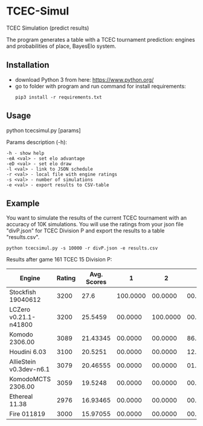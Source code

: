 # TCEC-Simul

TCEC Simulation (predict results)

The program generates a table with a TCEC tournament prediction: engines and probabilities of place, BayesElo system.

## Installation

+ download Python 3 from here: https://www.python.org/
+ go to folder with program and run command for install requirements:
  ```
  pip3 install -r requirements.txt
  ```



## Usage
python tcecsimul.py [params]

Params description (-h):
```
-h - show help
-eA <val> - set elo advantage
-eD <val> - set elo draw
-l <val> - link to JSON schedule
-r <val> - local file with engine ratings
-s <val> - number of simulations
-e <val> - export results to CSV-table
```
## Example
You want to simulate the results of the current TCEC tournament with an accuracy of 10K simulations. You will use the ratings from your json file "divP.json" for TCEC Division P and export the results to a table "results.csv".

```
python tcecsimul.py -s 10000 -r divP.json -e results.csv
```

Results after game 161 TCEC 15 Division P:


|Engine                 |Rating |Avg. Scores|1      |2      |3      |4      |5      |6      |7      |8      |
|-----------------------|-------|-----------|-------|-------|-------|-------|-------|-------|-------|-------|
|Stockfish 19040612     |3200   |27.6       |100.0000|00.0000|00.0000|00.0000|00.0000|00.0000|00.0000|00.0000|
|LCZero v0.21.1-n41800  |3200   |25.5459    |00.0000|100.0000|00.0000|00.0000|00.0000|00.0000|00.0000|00.0000|
|Komodo 2306.00         |3089   |21.43345   |00.0000|00.0000|86.8600|11.0500|02.0900|00.0000|00.0000|00.0000|
|Houdini 6.03           |3100   |20.5251    |00.0000|00.0000|12.1400|23.6600|62.0700|02.1300|00.0000|00.0000|
|AllieStein v0.3dev-n6.1|3079   |20.46555   |00.0000|00.0000|01.0000|64.9000|33.7200|00.3800|00.0000|00.0000|
|KomodoMCTS 2306.00     |3059   |19.5248    |00.0000|00.0000|00.0000|00.3900|02.1200|97.4900|00.0000|00.0000|
|Ethereal 11.38         |2976   |16.93465   |00.0000|00.0000|00.0000|00.0000|00.0000|00.0000|86.8000|13.2000|
|Fire 011819            |3000   |15.97055   |00.0000|00.0000|00.0000|00.0000|00.0000|00.0000|13.2000|86.8000|





